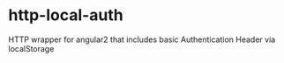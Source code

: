 # http-local-auth
HTTP wrapper for angular2 that includes basic Authentication Header via localStorage
